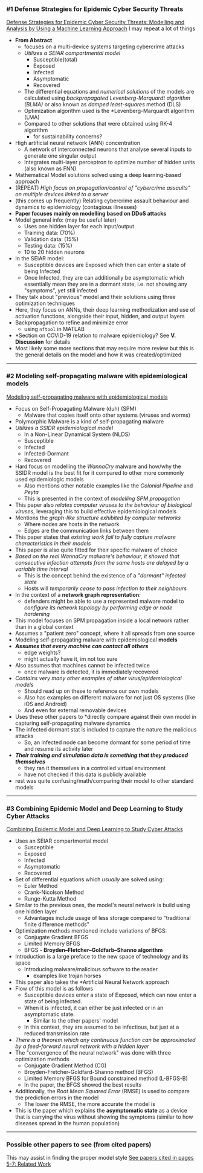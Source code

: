 ### #1 Defense Strategies for Epidemic Cyber Security Threats
[Defense Strategies for Epidemic Cyber Security Threats: Modelling and Analysis by Using a Machine Learning Approach](https://ieeexplore.ieee.org/document/10380585)
I may repeat a lot of things
- **From Abstract**
	- focuses on a multi-device systems targeting cybercrime attacks
	- *Utilizes a SEIAR compartmental model*
		- Susceptible(total)
		- Exposed
		- Infected
		- Asymptomatic
		- Recovered
	- The differential equations and *numerical solutions* of the models are calculated using *backpropagated Levenberg-Marquardt algorithm (BLMA)* or also known as *damped least-squares* method (DLS)
	- Optimization algorithm used is the *Levenberg-Marquardt algorithm (LMA)
	- Compared to other solutions that were obtained using RK-4 algorithm
		- for sustainability concerns?
- High artificial neural network (ANN) concentration
	- A network of interconnected neurons that analyse several inputs to generate one singular output
	- Integrates multi-layer perceptron to optimize number of hidden units (also known as FNN)
- Mathematical Model solutions solved using a deep learning-based approach
- (REPEAT) *High focus on propagation/control of "cybercrime assaults" on multiple devices linked to a server*
- (this comes up frequently) Relating cybercrime assault behaviour and dynamics to epidemiology (contagious illnesses)
- **Paper focuses mainly on modelling based on DDoS attacks**
- Model general info: (may be useful later)
	- Uses one hidden layer for each input/output
	- Training data:   (70%)
	- Validation data: (15%)
	- Testing data:    (15%)
	- 10 to 20 hidden neurons
- In the SEIAR model:
	- Susceptible devices are Exposed which then can enter a state of being Infected
	- Once Infected, they are can additionally be asymptomatic which essentially mean they are in a dormant state, i.e. not showing any "symptoms", yet still infected
- They talk about "previous" model and their solutions using three optimization techniques
- Here, they focus on ANNs, their deep learning methodization and use of activation functions, alongside their input, hidden, and output layers
- Backpropagation to refine and minimize error
	- using `nftool` in MATLAB
- *Section on COVID-19 relation to malware epidemiology? See **V. Discussion** for details
- Most likely some more sections that may require more review but this is the general details on the model and how it was created/optimized
---
### #2 Modeling self-propagating malware with epidemiological models
[Modeling self-propagating malware with epidemiological models](https://appliednetsci.springeropen.com/articles/10.1007/s41109-023-00578-z)
- Focus on Self-Propagating Malware (duh) (SPM)
	- Malware that copies itself onto other systems (viruses and worms)
- Polymorphic Malware is a kind of self-propagating malware
- *Utilizes a SSIDR epidemiological model*
	- In a Non-Linear Dynamical System (NLDS)
	- Susceptible
	- Infected
	- Infected-Dormant
	- Recovered
- Hard focus on modelling the *WannaCry* malware and how/why the SSIDR model is the best fit for it compared to other more commonly used epidemiologic models
	- Also mentions other notable examples like the *Colonial Pipeline* and *Peyta*
	- This is presented in the context of *modelling SPM propagation*
- This paper also *relates computer viruses to the behaviour of biological viruses*, leveraging this to build effective epidemiological models
- Mentions the *graph-like structure exhibited by computer networks*
	- Where nodes are hosts in the network
	- Edges are the communication links between them
- This paper states that *existing work fail to fully capture malware characteristics in their models*
- This paper is also quite fitted for their specific malware of choice
- *Based on the real WannaCry malware's behaviour, it showed that consecutive infection attempts from the same hosts are delayed by a variable time interval*
	- This is the concept behind the existence of a *"dormant" infected state*
	- Hosts will *temporarily cease to pass infection to their neighbours*
- In the context of a **network graph representation**:
	- defenders might be able to use a represented malware model to *configure its network topology by performing edge or node hardening*
- This model focuses on SPM propagation inside a local network rather than in a global context
- Assumes a "patient zero" concept, where it all spreads from one source
- Modeling self-propagating malware with epidemiological **models**
- ***Assumes that every machine can contact all others***
	- edge weights?
	- might actually have it, im not too sure
- Also assumes that machines cannot be infected twice
	- once malware is detected, it is immediately recovered
- *Contains very many other examples of other virus/epidemiological models*
	- Should read up on these to reference our own models
	- Also has examples on different malware for not just OS systems (like iOS and Android)
	- And even for external removable devices
- Uses these other papers to *directly compare against their own model in capturing self-propagating malware dynamics
- The infected dormant stat is included to capture the nature the malicious attacks
	- So, an infected node can become dormant for some period of time and resume its activity later
- ***Their training and simulation data is something that they produced themselves***
	- they ran it themselves in a controlled virtual environment
	- have not checked if this data is publicly available 
- rest was quite confusing/math/comparing their model to other standard models
---
### #3 Combining Epidemic Model and Deep Learning to Study Cyber Attacks
[Combining Epidemic Model and Deep Learning to Study Cyber Attacks](https://ieeexplore.ieee.org/document/9447497)
- Uses an SEIAR compartmental model
	- Susceptible
	- Exposed
	- Infected
	- Asymptomatic
	- Recovered
- Set of differential equations which *usually* are solved using:
	- Euler Method
	- Crank-Nicolson Method
	- Runge-Kutta Method
- Similar to the previous ones, the model's neural network is build using one hidden layer
	- Advantages include usage of less storage compared to "traditional finite difference methods"
- Optimization methods mentioned include variations of BFGS:
	- Conjugate Gradient BFGS
	- Limited Memory BFGS
	- BFGS - **Broyden–Fletcher–Goldfarb–Shanno algorithm**
- Introduction is a large preface to the new space of technology and its space
	- Introducing malware/malicious software to the reader
		- examples like trojan horses
- This paper also takes the *Artificial Neural Network approach
- Flow of this model is as follows
	- Susceptible devices enter a state of Exposed, which can now enter a state of being infected.
	- When it is infected, it can either be just infected or in an asymptomatic state.
		- Similar to the other papers' model
	- In this context, they are assumed to be infectious, but just at a reduced transmission rate
- *There is a theorem which any continuous function can be approximated by a feed-forward neural network with a hidden layer*
- The "convergence of the neural network" was done with three optimization methods
	- Conjugate Gradient Method                        (CG)
	- Broyden-Fretcher-Goldfard-Shanno method          (BFGS)
	- Limited Memory BFGS for Bound constrained method (L-BFGS-B)
	- In the paper, the BFGS showed the best results
- Additionally, the *Root Mean Squared Error* (RMSE) is used to compare the prediction errors in the model
	- The lower the RMSE, the more accurate the model is
- This is the paper which explains the **asymptomatic state** as a device that is carrying the virus without showing the symptoms (similar to how diseases spread in the human population)
---
### Possible other papers to see (from cited papers)
This may assist in finding the proper model style
[See papers cited in pages 5-7: Related Work](https://appliednetsci.springeropen.com/articles/10.1007/s41109-023-00578-z)